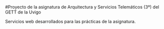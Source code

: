 #Proyecto de la asignatura de Arquitectura y Servicios Telemáticos (3º) del GETT de la Uvigo

Servicios web desarrollados para las prácticas de la asignatura. 

